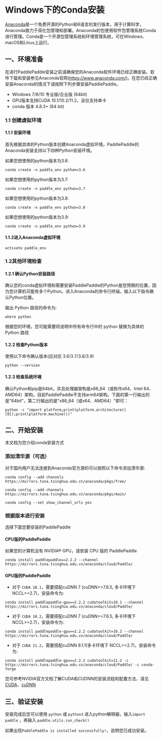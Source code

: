 # Windows下的Conda安装

[Anaconda](https://www.anaconda.com/)是一个免费开源的Python和R语言的发行版本，用于计算科学，Anaconda致力于简化包管理和部署。Anaconda的包使用软件包管理系统Conda进行管理。Conda是一个开源包管理系统和环境管理系统，可在Windows、macOS和Linux上运行。



## 一、环境准备

在进行PaddlePaddle安装之前请确保您的Anaconda软件环境已经正确安装。软件下载和安装参见Anaconda官网(https://www.anaconda.com/)。在您已经正确安装Anaconda的情况下请按照下列步骤安装PaddlePaddle。

* Windows 7/8/10 专业版/企业版 (64bit)
* GPU版本支持CUDA 10.1/10.2/11.2，且仅支持单卡
* conda 版本 4.8.3+ (64 bit)


### 1.1 创建虚拟环境

#### 1.1.1 安装环境

首先根据具体的Python版本创建Anaconda虚拟环境，PaddlePaddle的Anaconda安装支持以下四种Python安装环境。


如果您想使用的python版本为3.6:

```
conda create -n paddle_env python=3.6
```

如果您想使用的python版本为3.7:

```
conda create -n paddle_env python=3.7
```

如果您想使用的python版本为3.8:

```
conda create -n paddle_env python=3.8
```

如果您想使用的python版本为3.9:

```
conda create -n paddle_env python=3.9
```



#### 1.1.2进入Anaconda虚拟环境

```
activate paddle_env
```



### 1.2其他环境检查

#### 1.2.1 确认Python安装路径

确认您的conda虚拟环境和需要安装PaddlePaddle的Python是您预期的位置，因为您计算机可能有多个Python。进入Anaconda的命令行终端，输入以下指令确认Python位置。

输出 Python 路径的命令为:

```
where python
```


根据您的环境，您可能需要将说明中所有命令行中的 python 替换为具体的 Python 路径



#### 1.2.2 检查Python版本

使用以下命令确认版本(应对应 3.6/3.7/3.8/3.9)

```
python --version
```



#### 1.2.3 检查系统环境

确认Python和pip是64bit，并且处理器架构是x86_64（或称作x64、Intel 64、AMD64）架构，目前PaddlePaddle不支持arm64架构。下面的第一行输出的是"64bit"，第二行输出的是"x86_64（或x64、AMD64）"即可：


```
python -c "import platform;print(platform.architecture()[0]);print(platform.machine())"
```



## 二、开始安装

本文档为您介绍conda安装方式

### 添加清华源（可选）

对于国内用户无法连接到Anaconda官方源的可以按照以下命令添加清华源:

  ```
  conda config --add channels https://mirrors.tuna.tsinghua.edu.cn/anaconda/pkgs/free/
  ```
  ```
  conda config --add channels https://mirrors.tuna.tsinghua.edu.cn/anaconda/pkgs/main/
  ```
  ```
  conda config --set show_channel_urls yes
  ```


### 根据版本进行安装

选择下面您要安装的PaddlePaddle


#### CPU版的PaddlePaddle

如果您的计算机没有 NVIDIA® GPU，请安装 CPU 版的 PaddlePaddle

```
conda install paddlepaddle==2.2.2 --channel https://mirrors.tuna.tsinghua.edu.cn/anaconda/cloud/Paddle/
```



#### GPU版的PaddlePaddle


*  对于 `CUDA 10.1`，需要搭配cuDNN 7 (cuDNN>=7.6.5, 多卡环境下 NCCL>=2.7)，安装命令为:

  ```
  conda install paddlepaddle-gpu==2.2.2 cudatoolkit=10.1 --channel https://mirrors.tuna.tsinghua.edu.cn/anaconda/cloud/Paddle/
  ```

*  对于 `CUDA 10.2`，需要搭配cuDNN 7 (cuDNN>=7.6.5, 多卡环境下 NCCL>=2.7)，安装命令为:

  ```
  conda install paddlepaddle-gpu==2.2.2 cudatoolkit=10.2 --channel https://mirrors.tuna.tsinghua.edu.cn/anaconda/cloud/Paddle/
  ```

*  对于 `CUDA 11.2`，需要搭配cuDNN 8.1.1(多卡环境下 NCCL>=2.7)，安装命令为:

  ```
  conda install paddlepaddle-gpu==2.2.2 cudatoolkit=11.2 -c https://mirrors.tuna.tsinghua.edu.cn/anaconda/cloud/Paddle/ -c conda-forge
  ```

您可参考NVIDIA官方文档了解CUDA和CUDNN的安装流程和配置方法，请见[CUDA](https://docs.nvidia.com/cuda/cuda-installation-guide-linux/)，[cuDNN](https://docs.nvidia.com/deeplearning/sdk/cudnn-install/)


## **三、验证安装**

安装完成后您可以使用 `python` 或 `python3` 进入python解释器，输入`import paddle` ，再输入
 `paddle.utils.run_check()`

如果出现`PaddlePaddle is installed successfully!`，说明您已成功安装。
